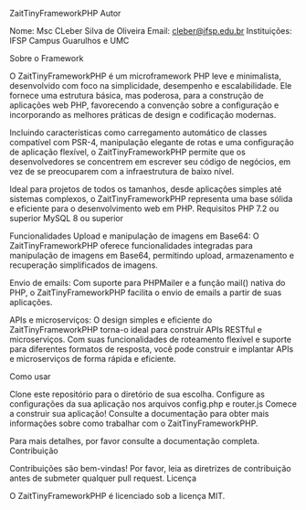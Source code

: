 ZaitTinyFrameworkPHP
Autor

  Nome: Msc CLeber Silva de Oliveira
  Email: cleber@ifsp.edu.br
  Instituições: IFSP Campus Guarulhos e UMC
  
Sobre o Framework

O ZaitTinyFrameworkPHP é um microframework PHP leve e minimalista, desenvolvido com foco na simplicidade, desempenho e escalabilidade. Ele fornece uma estrutura básica, mas poderosa, para a construção de aplicações web PHP, favorecendo a convenção sobre a configuração e incorporando as melhores práticas de design e codificação modernas.

Incluindo características como carregamento automático de classes compatível com PSR-4, manipulação elegante de rotas e uma configuração de aplicação flexível, o ZaitTinyFrameworkPHP permite que os desenvolvedores se concentrem em escrever seu código de negócios, em vez de se preocuparem com a infraestrutura de baixo nível.

Ideal para projetos de todos os tamanhos, desde aplicações simples até sistemas complexos, o ZaitTinyFrameworkPHP representa uma base sólida e eficiente para o desenvolvimento web em PHP.
Requisitos
    PHP 7.2 ou superior
    MySQL 8 ou superior

Funcionalidades
  Upload e manipulação de imagens em Base64: O ZaitTinyFrameworkPHP oferece funcionalidades integradas para manipulação de imagens em Base64, permitindo upload, armazenamento e recuperação simplificados de imagens.

  Envio de emails: Com suporte para PHPMailer e a função mail() nativa do PHP, o ZaitTinyFrameworkPHP facilita o envio de emails a partir de suas aplicações.

  APIs e microserviços: O design simples e eficiente do ZaitTinyFrameworkPHP torna-o ideal para construir APIs RESTful e microserviços. Com suas funcionalidades de roteamento flexível e suporte para diferentes formatos de resposta, você pode construir e implantar APIs e microserviços de forma rápida e eficiente.

Como usar

  Clone este repositório para o diretório de sua escolha.
  Configure as configurações da sua aplicação nos arquivos config.php e router.js
  Comece a construir sua aplicação! Consulte a documentação para obter mais informações sobre como trabalhar com o ZaitTinyFrameworkPHP.

Para mais detalhes, por favor consulte a documentação completa.
Contribuição

Contribuições são bem-vindas! Por favor, leia as diretrizes de contribuição antes de submeter qualquer pull request.
Licença

O ZaitTinyFrameworkPHP é licenciado sob a licença MIT.
